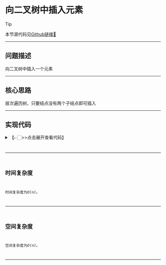 # 向二叉树中插入元素

> [!Tip]
> 
> 本节源代码见[Github链接🔗](https://github.com/MaxSolider/leetcode-algorithm/blob/main/structure/src/main/java/org/example/stack/SymbolMatching.java)

---

## 问题描述
向二叉树中插入一个元素

---

## 核心思路
层次遍历树，只要结点没有两个子结点即可插入


---

## 实现代码
<details> 
	<summary>【👉🏻>>点击展开查看代码】</summary> 
	<pre>
		<code>
		/**  
		 * 向二叉树中插入元素  
		 *  
		 * @className: InsertInBinaryTree  
		 * @author: Max Solider  
		 * @date: 2023-06-11 16:16  
		 */public class InsertInBinaryTree {  
		  
		    public static void insertInBinaryTree(BinaryTreeNode node, BinaryTreeNode root) {  
		        if (root == null || node == null) {  
		            return;  
		        }  
		        ArrayQueue queue = new ArrayQueue(20);  
		        queue.enQueue(root);  
		        while (!queue.isEmpty()) {  
		            BinaryTreeNode tmp = (BinaryTreeNode)queue.deQueue();  
		            if (tmp.getLeft() == null) {  
		                tmp.setLeft(node);  
		                return;            }  
		            if (tmp.getRight() == null) {  
		                tmp.setRight(node);  
		                return;            }  
		            if (tmp.getLeft() != null) {  
		                queue.enQueue(tmp.getLeft());  
		            }  
		            if (tmp.getRight() != null) {  
		                queue.enQueue(tmp.getRight());  
		            }  
		        }  
		    }  
		}
		</code>
	</pre>
</details>

---


## 时间复杂度
时间复杂度为*O(n)*。

---

## 空间复杂度
空间复杂度为*O(n)*。

---
